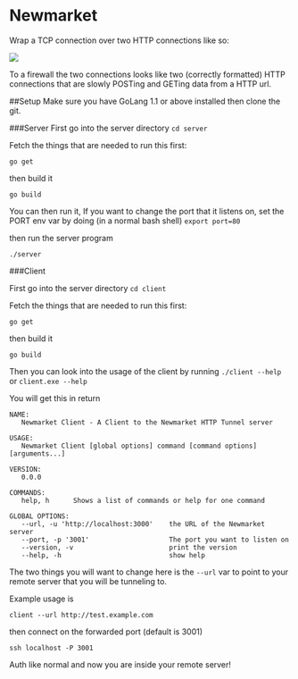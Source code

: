 Newmarket
=========

Wrap a TCP connection over two HTTP connections like so:

![](http://i.imgur.com/V1kKCb1.png)

To a firewall the two connections looks like two (correctly formatted) HTTP connections that are slowly POSTing and GETing data from a HTTP url.

##Setup
Make sure you have GoLang 1.1 or above installed then clone the git.

###Server
First go into the server directory
`cd server`

Fetch the things that are needed to run this first:

`go get`

then build it

`go build`

You can then run it, If you want to change the port that it listens on, set the PORT env var by doing (in a normal bash shell) `export port=80`

then run the server program

`./server`

###Client

First go into the server directory
`cd client`

Fetch the things that are needed to run this first:

`go get`

then build it

`go build`

Then you can look into the usage of the client by running `./client --help` or `client.exe --help`

You will get this in return

```
NAME:
   Newmarket Client - A Client to the Newmarket HTTP Tunnel server

USAGE:
   Newmarket Client [global options] command [command options] [arguments...]

VERSION:
   0.0.0

COMMANDS:
   help, h      Shows a list of commands or help for one command

GLOBAL OPTIONS:
   --url, -u 'http://localhost:3000'    the URL of the Newmarket server
   --port, -p '3001'                    The port you want to listen on
   --version, -v                        print the version
   --help, -h                           show help
```

The two things you will want to change here is the `--url` var to point to your remote server that you will be tunneling to.

Example usage is

`client --url http://test.example.com`

then connect on the forwarded port (default is 3001)

`ssh localhost -P 3001`

Auth like normal and now you are inside your remote server!
